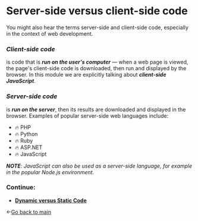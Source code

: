 # Server-side versus client-side code

You might also hear the terms server-side and client-side code, especially in the context of web development. 


### ***Client-side code***  
is code that is ***run on the user's computer*** — when a web page is viewed, the page's client-side code is downloaded, then run and displayed by the browser. In this module we are explicitly talking about ***client-side JavaScript***.

### ***Server-side code*** 
is ***run on the server***, then its results are downloaded and displayed in the browser. Examples of popular server-side web languages include:
 * 🔥 PHP  
 * 🔥 Python
 * 🔥 Ruby  
 * 🔥 ASP.NET
 * 🔥 JavaScript  
 
**_NOTE_**: *JavaScript can also be used as a server-side language, for example in the popular Node.js environment.*

### **Continue**:
 * **[Dynamic versus Static Code](/DynamicVersusStaticCode.md)**



<-[Go back to main](/README.md)